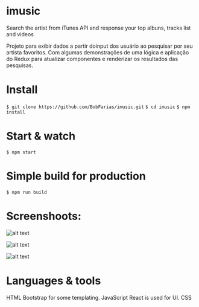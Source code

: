 # imusic
Search the artist from iTunes API and response your top albuns, tracks list and videos

Projeto para exibir dados a partir doinput dos usuário ao pesquisar por seu artista favoritos. Com algumas demonstrações
de uma lógica e aplicação do Redux para atualizar componentes e renderizar os resultados das pesquisas.

# Install
```$ git clone https://github.com/BobFarias/imusic.git```
```$ cd imusic```
```$ npm install```

# Start & watch
```$ npm start```
# Simple build for production
```$ npm run build```

# Screenshoots:

![alt text](https://github.com/BobFarias/imusic/blob/master/screenshot.png)


![alt text](https://github.com/BobFarias/imusic/blob/master/screenshot1.png)


![alt text](https://github.com/BobFarias/imusic/blob/master/screenshot2.png)


# Languages & tools
 HTML
 Bootstrap for some templating.
 JavaScript
 React is used for UI.
 CSS



